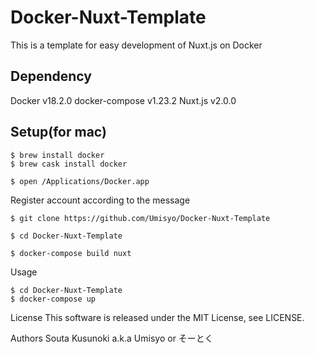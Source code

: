 # Docker-Nuxt-Template

This is a template for easy development of Nuxt.js on Docker

## Dependency

Docker v18.2.0
docker-compose v1.23.2
Nuxt.js v2.0.0

## Setup(for mac)

```
$ brew install docker
$ brew cask install docker

$ open /Applications/Docker.app
```

Register account according to the message

```
$ git clone https://github.com/Umisyo/Docker-Nuxt-Template

$ cd Docker-Nuxt-Template

$ docker-compose build nuxt
```

Usage

```
$ cd Docker-Nuxt-Template
$ docker-compose up
```

License
This software is released under the MIT License, see LICENSE.

Authors
Souta Kusunoki a.k.a Umisyo or そーとく